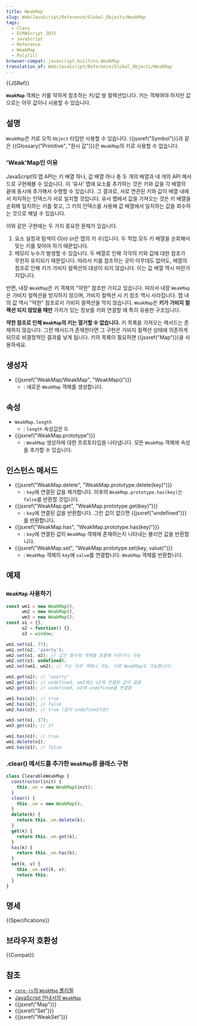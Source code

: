 ```yaml
---
title: WeakMap
slug: Web/JavaScript/Reference/Global_Objects/WeakMap
tags:
  - Class
  - ECMAScript 2015
  - JavaScript
  - Reference
  - WeakMap
  - Polyfill
browser-compat: javascript.builtins.WeakMap
translation_of: Web/JavaScript/Reference/Global_Objects/WeakMap
---
```

{{JSRef}}

**`WeakMap`** 객체는 키를 약하게 참조하는 키/값 쌍 컬렉션입니다. 키는 객체여야 하지만 값으로는 아무 값이나 사용할 수 있습니다.

## 설명

`WeakMap`은 키로 오직 `Object` 타입만 사용할 수 있습니다. {{jsxref("Symbol")}}과 같은 {{Glossary("Primitive", "원시 값")}}은 `WeakMap`의 키로 사용할 수 없습니다.

### 'Weak'Map인 이유

JavaScript의 맵 API는 키 배열 하나, 값 배열 하나 총 두 개의 배열과 네 개의 API 메서드로 구현해볼 수 있습니다. 이 '유사' 맵에 요소를 추가하는 것은 키와 값을 각 배열의 끝에 동시에 추가해서 수행할 수 있습니다. 그 결과로, 서로 연관된 키와 값이 배열 내에서 차지하는 인덱스가 서로 일치할 것입니다. 유사 맵에서 값을 가져오는 것은 키 배열을 순회해 일치하는 키를 찾고, 그 키의 인덱스를 사용해 값 배열에서 일치하는 값을 회수하는 것으로 해낼 수 있습니다.

이와 같은 구현에는 두 가지 중요한 문제가 있습니다.

1. 요소 설정과 탐색이 *O(n)* (*n*은 맵의 키 수)입니다. 두 작업 모두 키 배열을 순회해서 맞는 키를 찾아야 하기 때문입니다.
2. 메모리 누수가 발생할 수 있습니다. 두 배열로 인해 각각의 키와 값에 대한 참조가 무한히 유지되기 때문입니다. 따라서 키를 참조하는 곳이 아무데도 없어도, 배열의 참조로 인해 키가 가비지 컬렉션의 대상이 되지 않습니다. 이는 값 배열 역시 마찬가지입니다.

반면, 내장 `WeakMap`은 키 객체의 "약한" 참조만 가지고 있습니다. 따라서 내장 `WeakMap`은 가비지 컬렉션을 방지하지 않으며, 가비지 컬렉션 시 키 참조 역시 사라집니다. 맵 내의 값 역시 "약한" 참조로서 가비지 컬렉션을 막지 않습니다. `WeakMap`은 **키가 가비지 컬렉션 되지 않았을 때만** 가치가 있는 정보를 키와 연결할 때 특히 유용한 구조입니다.

**약한 참조로 인해 `WeakMap`의 키는 열거할 수 없습니다.** 키 목록을 가져오는 메서드는 존재하지 않습니다. 그런 메서드가 존재한다면 그 구현은 가비지 컬렉션 상태에 의존하게 되므로 비결정적인 결과를 낳게 됩니다. 키의 목록이 필요하면 {{jsxref("Map")}}을 사용하세요.

## 생성자

- {{jsxref("WeakMap/WeakMap", "WeakMap()")}}
  - : 새로운 `WeakMap` 객체를 생성합니다.

## 속성

- `WeakMap.length`
  - : `length` 속성값은 0.
- {{jsxref("WeakMap.prototype")}}
  - : `WeakMap` 생성자에 대한 프로토타입을 나타냅니다. 모든 `WeakMap` 객체에 속성을 추가할 수 있습니다.

## 인스턴스 메서드

- {{jsxref("WeakMap.delete", "WeakMap.prototype.delete(key)")}}
  - : `key`에 연결된 값을 제거합니다. 이후의 `WeakMap.prototype.has(key)`는 `false`를 반환할 것입니다.
- {{jsxref("WeakMap.get", "WeakMap.prototype.get(key)")}}
  - : `key`에 연결된 값을 반환합니다. 그런 값이 없으면 {{jsxref("undefined")}}를 반환합니다.
- {{jsxref("WeakMap.has", "WeakMap.prototype.has(key)")}}
  - : `key`에 연결된 값이 `WeakMap` 객체에 존재하는지 나타내는 불리언 값을 반환합니다.
- {{jsxref("WeakMap.set", "WeakMap.prototype.set(key, value)")}}
  - : `WeakMap` 객체의 `key`에 `value`를 연결합니다. `WeakMap` 객체를 반환합니다.

## 예제

### `WeakMap` 사용하기

```js
const wm1 = new WeakMap(),
      wm2 = new WeakMap(),
      wm3 = new WeakMap();
const o1 = {},
      o2 = function() {},
      o3 = window;

wm1.set(o1, 37);
wm1.set(o2, 'azerty');
wm2.set(o1, o2); // 값은 함수와 객체를 포함해 아무거나 가능
wm2.set(o3, undefined);
wm2.set(wm1, wm2); // 키는 아무 객체나 가능. 다른 WeakMap도 가능합니다!

wm1.get(o2); // "azerty"
wm2.get(o2); // undefined, wm2에는 o2에 연결된 값이 없음
wm2.get(o3); // undefined, o3에 undefined를 연결함

wm1.has(o2); // true
wm2.has(o2); // false
wm2.has(o3); // true (값이 undefined지만)

wm3.set(o1, 37);
wm3.get(o1); // 37

wm1.has(o1); // true
wm1.delete(o1);
wm1.has(o1); // false
```

### .clear() 메서드를 추가한 `WeakMap`류 클래스 구현

```js
class ClearableWeakMap {
  constructor(init) {
    this._wm = new WeakMap(init);
  }
  clear() {
    this._wm = new WeakMap();
  }
  delete(k) {
    return this._wm.delete(k);
  }
  get(k) {
    return this._wm.get(k);
  }
  has(k) {
    return this._wm.has(k);
  }
  set(k, v) {
    this._wm.set(k, v);
    return this;
  }
}
```

## 명세

{{Specifications}}

## 브라우저 호환성

{{Compat}}

## 참조

- [`core-js`의 `WeakMap` 폴리필](https://github.com/zloirock/core-js#weakmap)
- [JavaScript 안내서의 `WeakMap`](/ko/docs/Web/JavaScript/Guide/Keyed_collections#weakmap_object)
- {{jsxref("Map")}}
- {{jsxref("Set")}}
- {{jsxref("WeakSet")}}
